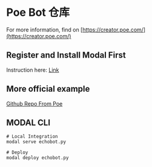 # Poe Bot 仓库

For more information, find on [https://creator.poe.com/](https://creator.poe.com/)

## Register and Install Modal First

Instruction here: [Link](https://creator.poe.com/server-bots/quick-start)

## More official example

[Github Repo From Poe](https://github.com/poe-platform/server-bot-quick-start)

## MODAL CLI

```
# Local Integration
modal serve echobot.py

# Deploy
modal deploy echobot.py
```